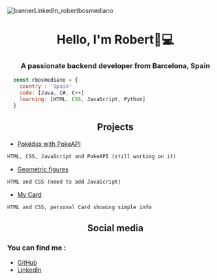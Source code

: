 ![bannerLinkedIn_robertbosmediano](https://user-images.githubusercontent.com/129187257/235186763-0322e4a9-fc3f-4f05-b910-1275c80591e0.png)

<h1 align="center">Hello, I'm Robert👋💻</h1>
<h3 align="center">A passionate backend developer from Barcelona, Spain</h3>

``` js
  const rbosmediano = {
    country : 'Spain'
    code: [Java, C#, C++]
    learning: [HTML, CSS, JavaScript, Python]
  }
```

<h2 align="center">Projects</h3>

- [Pokédex with PokeAPI](https://rbosmediano.github.io/poke_guide/)

```
HTML, CSS, JavaScript and PokeAPI (still working on it)
```

- [Geometric figures](https://rbosmediano.github.io/figuras_geo/)

```
HTML and CSS (need to add JavaScript)
```

- [My Card](https://rbosmediano.github.io/mycard/)

```
HTML and CSS, personal Card showing simple info
```

<h2 align="center">Social media</h3>
<h3>You can find me :</h4>

- [GitHub](https://github.com/rbosmediano)
- [LinkedIn](https://linkedin.com/in/rbosmediano)

<!--
**rbosmediano/rbosmediano** is a ✨ _special_ ✨ repository because its `README.md` (this file) appears on your GitHub profile.

Here are some ideas to get you started:

- 🔭 I’m currently working on ...
- 🌱 I’m currently learning ...
- 👯 I’m looking to collaborate on ...
- 🤔 I’m looking for help with ...
- 💬 Ask me about ...
- 📫 How to reach me: ...
- 😄 Pronouns: ...
- ⚡ Fun fact: ...
-->
